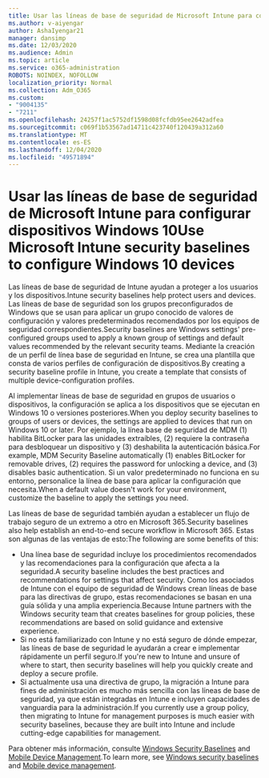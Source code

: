 ```yaml
---
title: Usar las líneas de base de seguridad de Microsoft Intune para configurar dispositivos Windows 10
ms.author: v-aiyengar
author: AshaIyengar21
manager: dansimp
ms.date: 12/03/2020
ms.audience: Admin
ms.topic: article
ms.service: o365-administration
ROBOTS: NOINDEX, NOFOLLOW
localization_priority: Normal
ms.collection: Adm_O365
ms.custom:
- "9004135"
- "7211"
ms.openlocfilehash: 24257f1ac5752df1598d08fcfdb95ee2642adfea
ms.sourcegitcommit: c069f1b53567ad14711c423740f120439a312a60
ms.translationtype: MT
ms.contentlocale: es-ES
ms.lasthandoff: 12/04/2020
ms.locfileid: "49571894"
---
```

# <a name="use-microsoft-intune-security-baselines-to-configure-windows-10-devices"></a><span data-ttu-id="51f2c-102">Usar las líneas de base de seguridad de Microsoft Intune para configurar dispositivos Windows 10</span><span class="sxs-lookup"><span data-stu-id="51f2c-102">Use Microsoft Intune security baselines to configure Windows 10 devices</span></span>

<span data-ttu-id="51f2c-103">Las líneas de base de seguridad de Intune ayudan a proteger a los usuarios y los dispositivos.</span><span class="sxs-lookup"><span data-stu-id="51f2c-103">Intune security baselines help protect users and devices.</span></span> <span data-ttu-id="51f2c-104">Las líneas de base de seguridad son los grupos preconfigurados de Windows que se usan para aplicar un grupo conocido de valores de configuración y valores predeterminados recomendados por los equipos de seguridad correspondientes.</span><span class="sxs-lookup"><span data-stu-id="51f2c-104">Security baselines are Windows settings' pre-configured groups used to apply a known group of settings and default values recommended by the relevant security teams.</span></span> <span data-ttu-id="51f2c-105">Mediante la creación de un perfil de línea base de seguridad en Intune, se crea una plantilla que consta de varios perfiles de configuración de dispositivos.</span><span class="sxs-lookup"><span data-stu-id="51f2c-105">By creating a security baseline profile in Intune, you create a template that consists of multiple device-configuration profiles.</span></span>

<span data-ttu-id="51f2c-106">Al implementar líneas de base de seguridad en grupos de usuarios o dispositivos, la configuración se aplica a los dispositivos que se ejecutan en Windows 10 o versiones posteriores.</span><span class="sxs-lookup"><span data-stu-id="51f2c-106">When you deploy security baselines to groups of users or devices, the settings are applied to devices that run on Windows 10 or later.</span></span> <span data-ttu-id="51f2c-107">Por ejemplo, la línea base de seguridad de MDM (1) habilita BitLocker para las unidades extraíbles, (2) requiere la contraseña para desbloquear un dispositivo y (3) deshabilita la autenticación básica.</span><span class="sxs-lookup"><span data-stu-id="51f2c-107">For example, MDM Security Baseline automatically (1) enables BitLocker for removable drives, (2) requires the password for unlocking a device, and (3) disables basic authentication.</span></span> <span data-ttu-id="51f2c-108">Si un valor predeterminado no funciona en su entorno, personalice la línea de base para aplicar la configuración que necesita.</span><span class="sxs-lookup"><span data-stu-id="51f2c-108">When a default value doesn't work for your environment, customize the baseline to apply the settings you need.</span></span>

<span data-ttu-id="51f2c-109">Las líneas de base de seguridad también ayudan a establecer un flujo de trabajo seguro de un extremo a otro en Microsoft 365.</span><span class="sxs-lookup"><span data-stu-id="51f2c-109">Security baselines also help establish an end-to-end secure workflow in Microsoft 365.</span></span> <span data-ttu-id="51f2c-110">Estas son algunas de las ventajas de esto:</span><span class="sxs-lookup"><span data-stu-id="51f2c-110">The following are some benefits of this:</span></span>

- <span data-ttu-id="51f2c-111">Una línea base de seguridad incluye los procedimientos recomendados y las recomendaciones para la configuración que afecta a la seguridad.</span><span class="sxs-lookup"><span data-stu-id="51f2c-111">A security baseline includes the best practices and recommendations for settings that affect security.</span></span> <span data-ttu-id="51f2c-112">Como los asociados de Intune con el equipo de seguridad de Windows crean líneas de base para las directivas de grupo, estas recomendaciones se basan en una guía sólida y una amplia experiencia.</span><span class="sxs-lookup"><span data-stu-id="51f2c-112">Because Intune partners with the Windows security team that creates baselines for group policies, these recommendations are based on solid guidance and extensive experience.</span></span>
- <span data-ttu-id="51f2c-113">Si no está familiarizado con Intune y no está seguro de dónde empezar, las líneas de base de seguridad le ayudarán a crear e implementar rápidamente un perfil seguro.</span><span class="sxs-lookup"><span data-stu-id="51f2c-113">If you're new to Intune and unsure of where to start, then security baselines will help you quickly create and deploy a secure profile.</span></span>
- <span data-ttu-id="51f2c-114">Si actualmente usa una directiva de grupo, la migración a Intune para fines de administración es mucho más sencilla con las líneas de base de seguridad, ya que están integradas en Intune e incluyen capacidades de vanguardia para la administración.</span><span class="sxs-lookup"><span data-stu-id="51f2c-114">If you currently use a group policy, then migrating to Intune for management purposes is much easier with security baselines, because they are built into Intune and include cutting-edge capabilities for management.</span></span>

<span data-ttu-id="51f2c-115">Para obtener más información, consulte [Windows Security Baselines](https://go.microsoft.com/fwlink/?linkid=2141503) and [Mobile Device Management](https://go.microsoft.com/fwlink/?linkid=2141701).</span><span class="sxs-lookup"><span data-stu-id="51f2c-115">To learn more, see [Windows security baselines](https://go.microsoft.com/fwlink/?linkid=2141503) and [Mobile device management](https://go.microsoft.com/fwlink/?linkid=2141701).</span></span>